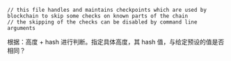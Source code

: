 ```
// this file handles and maintains checkpoints which are used by blockchain to skip some checks on known parts of the chain
// the skipping of the checks can be disabled by command line arguments
```

根据：高度 + hash 进行判断。指定具体高度，其 hash 值，与给定预设的值是否相同？



